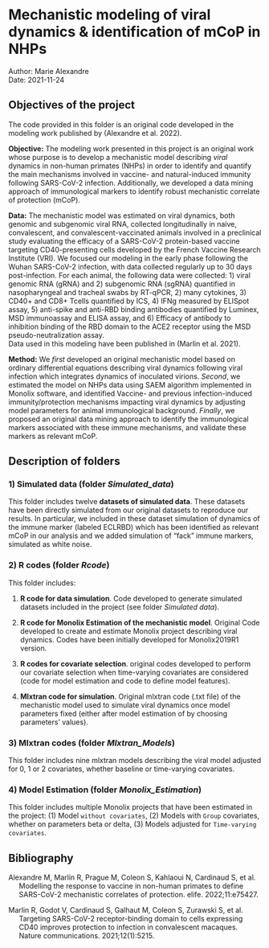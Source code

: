 
# **Mechanistic modeling of viral dynamics & identification of mCoP in NHPs**

Author: Marie Alexandre  
Date: 2021-11-24

## **Objectives of the project**

The code provided in this folder is an original code developed in the
modeling work published by (Alexandre et al. 2022).

**Objective:** The modeling work presented in this project is an
original work whose purpose is to develop a mechanistic model describing
*viral* dynamics in non-human primates (NHPs) in order to identify and
quantify the main mechanisms involved in vaccine- and natural-induced
immunity following SARS-CoV-2 infection. Additionally, we developed a
data mining approach of immunological markers to identify robust
mechanistic correlate of protection (mCoP).

**Data:** The mechanistic model was estimated on viral dynamics, both
genomic and subgenomic viral RNA, collected longitudinally in naive,
convalescent, and convalescent-vaccinated animals involved in a
preclinical study evaluating the efficacy of a SARS-CoV-2 protein-based
vaccine targeting CD40-presenting cells developed by the French Vaccine
Research Institute (VRI). We focused our modeling in the early phase
following the Wuhan SARS-CoV-2 infection, with data collected regularly
up to 30 days post-infection. For each animal, the following data were
collected: 1) viral genomic RNA (gRNA) and 2) subgenomic RNA (sgRNA)
quantified in nasopharyngeal and tracheal swabs by RT-qPCR, 2) many
cytokines, 3) CD40+ and CD8+ Tcells quantified by ICS, 4) IFNg measured
by ELISpot assay, 5) anti-spike and anti-RBD binding antibodies
quantified by Luminex, MSD immunoassay and ELISA assay, and 6) Efficacy
of antibody to inhibition binding of the RBD domain to the ACE2 receptor
using the MSD pseudo-neutralization assay.  
Data used in this modeling have been published in (Marlin et al. 2021).

**Method:** We *first* developed an original mechanistic model based on
ordinary differential equations describing viral dynamics following
viral infection which integrates dynamics of inoculated virions.
*Second*, we estimated the model on NHPs data using SAEM algorithm
implemented in Monolix software, and identified Vaccine- and previous
infection-induced immunity/protection mechanisms impacting viral
dynamics by adjusting model parameters for animal immunological
background. *Finally*, we proposed an original data mining approach to
identify the immunological markers associated with these immune
mechanisms, and validate these markers as relevant mCoP.

## **Description of folders**

### **1) Simulated data** (folder *Simulated_data*)

This folder includes twelve **datasets of simulated data**. These
datasets have been directly simulated from our original datasets to
reproduce our results. In particular, we included in these dataset
simulation of dynamics of the immune marker (labeled ECLRBD) which has
been identified as relevant mCoP in our analysis and we added simulation
of “fack” immune markers, simulated as white noise.

### **2) R codes** (folder *Rcode*)

This folder includes:

1.  **R code for data simulation**. Code developed to generate simulated
    datasets included in the project (see folder *Simulated data*).

2.  **R code for Monolix Estimation of the mechanistic model**. Original
    Code developed to create and estimate Monolix project describing
    viral dynamics. Codes have been initially developed for
    Monolix2019R1 version.

3.  **R codes for covariate selection**. original codes developed to
    perform our covariate selection when time-varying covariates are
    considered (code for model estimation and code to define model
    features).

4.  **Mlxtran code for simulation**. Original mlxtran code (.txt file)
    of the mechanistic model used to simulate viral dynamics once model
    parameters fixed (either after model estimation of by choosing
    parameters’ values).

### **3) Mlxtran codes** (folder *Mlxtran_Models*)

This folder includes nine mlxtran models describing the viral model
adjusted for 0, 1 or 2 covariates, whether baseline or time-varying
covariates.

### **4) Model Estimation** (folder *Monolix_Estimation*)

This folder includes multiple Monolix projects that have been estimated
in the project: (1) Model `without covariates`, (2) Models with `Group`
covariates, whether on parameters beta or delta, (3) Models adjusted for
`Time-varying covariates`.

## **Bibliography**

<div id="refs" class="references csl-bib-body hanging-indent">

<div id="ref-alexandre2022elife" class="csl-entry">

Alexandre M, Marlin R, Prague M, Coleon S, Kahlaoui N, Cardinaud S, et
al. Modelling the response to vaccine in non-human primates to define
SARS-CoV-2 mechanistic correlates of protection. elife. 2022;11:e75427.

</div>

<div id="ref-marlin2021targeting" class="csl-entry">

Marlin R, Godot V, Cardinaud S, Galhaut M, Coleon S, Zurawski S, et al.
Targeting SARS-CoV-2 receptor-binding domain to cells expressing CD40
improves protection to infection in convalescent macaques. Nature
communications. 2021;12(1):5215.

</div>

</div>
